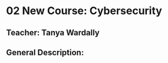 <h1> 02 New Course: Cybersecurity</h1>

<h2> Teacher: Tanya Wardally</h2>

<h2> General Description:</h2>


    
